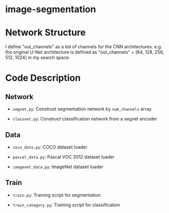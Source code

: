 # image-segmentation

# Network Structure

I define "out_channels" as a list of channels for the CNN architectures. e.g. the original U-Net architecture is defined as "out_channels" = [64, 128, 256, 512, 1024] in my search space.

# Code Description

## Network

+ `segnet.py`: Construst segmentation network by `num_channels` array.

+ `classnet.py`: Construct classification network from a segnet encoder

## Data

+ `coco_data.py`: COCO dataset loader

+ `pascal_data.py`: Pascal VOC 2012 dataset loader

+ `imagenet_data.py`: ImageNet dataset loader

## Train

+ `train.py`: Training script for segmentation

+ `train_category.py`: Training script for classification
